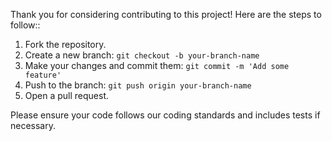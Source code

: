 

Thank you for considering contributing to this project! Here are the steps to follow::

1. Fork the repository.
2. Create a new branch: `git checkout -b your-branch-name`
3. Make your changes and commit them: `git commit -m 'Add some feature'`
4. Push to the branch: `git push origin your-branch-name`
5. Open a pull request.

Please ensure your code follows our coding standards and includes tests if necessary.
